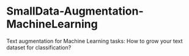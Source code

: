 # SmallData-Augmentation-MachineLearning
Text augmentation for Machine Learning tasks: How to grow your text dataset for classification?

